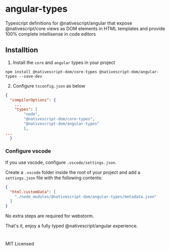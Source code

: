 # angular-types

Typescript definitions for @nativescript/angular that expose @nativescript/core views as DOM elements in HTML templates and provide 100% complete intellisense in code editors

## Installtion

1. Install the `core` and `angular` types in your project

```
npm install @nativescript-dom/core-types @nativescript-dom/angular-types --save-dev
```

2. Configure `tsconfig.json` as below

```json
{
  "compilerOptions": {
    ...
    "types": [
        "node",
        "@nativescript-dom/core-types",
        "@nativescript-dom/angular-types"
        ],
...
  }
```

### Configure vscode

If you use vscode, configure `.vscode/settings.json`.

Create a `.vscode` folder inside the root of your project and add a `settings.json` file with the following contents:

```json
{
  "html.customData": [
    "./node_modules/@nativescript-dom/angular-types/metadata.json"
  ]
}
```

No extra steps are required for webstorm.

That's it, enjoy a fully typed @nativescript/angular experience.

#

MIT Licensed
